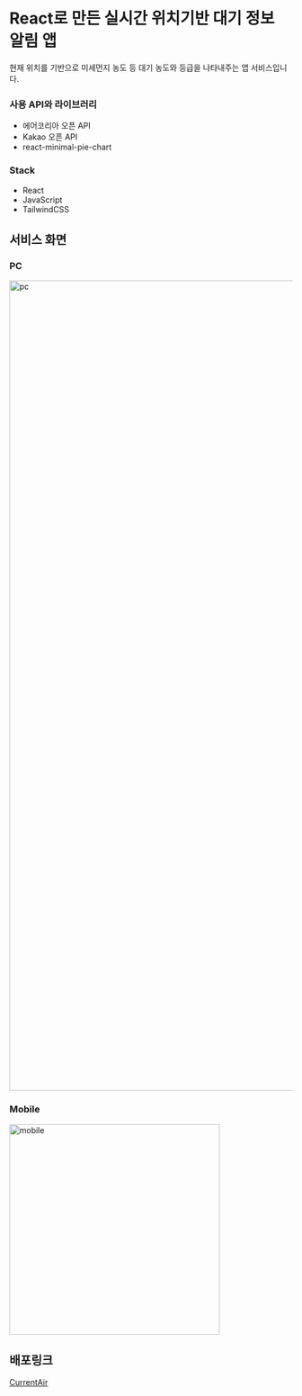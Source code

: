 # React로 만든 실시간 위치기반 대기 정보 알림 앱
현재 위치를 기반으로 미세먼지 농도 등 대기 농도와 등급을 나타내주는 앱 서비스입니다. 

### 사용 API와 라이브러리
- 에어코리아 오픈 API
- Kakao 오픈 API
- react-minimal-pie-chart

### Stack
- React
- JavaScript
- TailwindCSS

## 서비스 화면
### PC
<img width="1440" alt="pc" src="https://github.com/redcatsh/dust-forecast/assets/110972285/9dd9fc62-6a0d-4e5b-a53c-f73d45d56fa5">

### Mobile
<img width="374" alt="mobile" src="https://github.com/redcatsh/dust-forecast/assets/110972285/abd0af98-c61e-47e4-b0d4-73289a5c1d1e">

## 배포링크
<a href="https://current-air.netlify.app/">CurrentAir</a>

